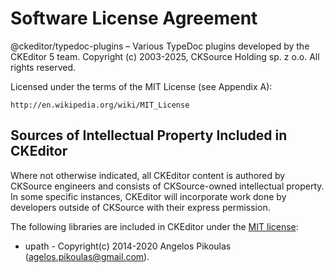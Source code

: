 Software License Agreement
==========================

@ckeditor/typedoc-plugins – Various TypeDoc plugins developed by the CKEditor 5 team.
Copyright (c) 2003-2025, CKSource Holding sp. z o.o. All rights reserved.

Licensed under the terms of the MIT License (see Appendix A):

	http://en.wikipedia.org/wiki/MIT_License

Sources of Intellectual Property Included in CKEditor
-----------------------------------------------------

Where not otherwise indicated, all CKEditor content is authored by CKSource engineers and consists of CKSource-owned intellectual property. In some specific instances, CKEditor will incorporate work done by developers outside of CKSource with their express permission.

The following libraries are included in CKEditor under the [MIT license](https://opensource.org/licenses/MIT):

* upath - Copyright(c) 2014-2020 Angelos Pikoulas (agelos.pikoulas@gmail.com).

